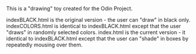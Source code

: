 This is a "drawing" toy created for the Odin Project.

indexBLACK.html is the original version - the user can "draw" in black only.
indexCOLORS.html is identical to indexBLACK.html except that the user "draws" in randomly selected colors.
index.html is the current version - it identical to indexBLACK.html except that the user can "shade" in boxes by repeatedly mousing over them.